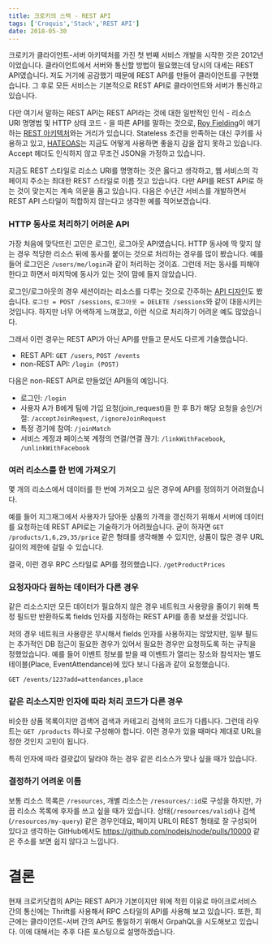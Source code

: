 ```yaml
---
title: 크로키의 스택 - REST API
tags: ['Croquis','Stack','REST API']
date: 2018-05-30
---
```


크로키가 클라이언트-서버 아키텍처를 가진 첫 번째 서비스 개발을 시작한 것은 2012년이었습니다.
클라이언트에서 서버와 통신할 방법이 필요했는데 당시의 대세는 REST API였습니다.
저도 거기에 공감했기 때문에 REST API를 만들어 클라이언트를 구현했습니다.
그 후로 모든 서비스는 기본적으로 REST API로 클라이언트와 서버가 통신하고 있습니다.

다만 여기서 말하는 REST API는 REST API라는 것에 대한 일반적인 인식 - 리소스 URI 명명법 및 HTTP 상태 코드 - 을
따른 API를 말하는 것으로, [Roy Fielding](https://en.wikipedia.org/wiki/Roy_Fielding)이
얘기하는 [REST 아키텍처](https://www.ics.uci.edu/~fielding/pubs/dissertation/rest_arch_style.htm)와는 거리가 있습니다.
Stateless 조건을 만족하는 대신 쿠키를 사용하고 있고,
[HATEOAS](https://en.wikipedia.org/wiki/HATEOAS)는 지금도 어떻게 사용하면 좋을지 감을 잡지 못하고 있습니다.
Accept 헤더도 인식하지 않고 무조건 JSON을 가정하고 있습니다.

지금도 REST 스타일로 리소스 URI를 명명하는 것은 옳다고 생각하고, 웹 서비스의 각 페이지 주소는 최대한 REST 스타일로 이름 짓고 있습니다.
다만 API를 REST API로 하는 것이 맞는지는 계속 의문을 품고 있습니다.
다음은 수년간 서비스를 개발하면서 REST API 스타일이 적합하지 않는다고 생각한 예를 적어보겠습니다.

### HTTP 동사로 처리하기 어려운 API
가장 처음에 맞닥뜨린 고민은 로그인, 로그아웃 API였습니다.
HTTP 동사에 딱 맞지 않는 경우 적당한 리소스 뒤에 동사를 붙이는 것으로 처리하는 경우를 많이 봤습니다.
예를 들어 로그인은 `/users/me/login`과 같이 처리하는 것이죠.
그런데 저는 동사를 피해야 한다고 하면서 마지막에 동사가 있는 것이 맘에 들지 않았습니다.

로그인/로그아웃의 경우 세션이라는 리소스를 다루는 것으로 간주하는 [API 디자인](https://stackoverflow.com/a/7252311)도 봤습니다.
`로그인 = POST /sessions`, `로그아웃 = DELETE /sessions`와 같이 대응시키는 것입니다.
하지만 너무 어색하게 느껴졌고, 이런 식으로 처리하기 어려운 예도 많았습니다.

그래서 이런 경우는 REST API가 아닌 API를 만들고 문서도 다르게 기술했습니다.

* REST API: `GET /users`, `POST /events`
* non-REST API: `/login (POST)`

다음은 non-REST API로 만들었던 API들의 예입니다.

* 로그인: `/login`
* 사용자 A가 B에게 팀에 가입 요청(join\_request)을 한 후 B가 해당 요청을 승인/거절: `/acceptJoinRequest`, `/ignoreJoinRequest`
* 특정 경기에 참여: `/joinMatch`
* 서비스 계정과 페이스북 계정의 연결/연결 끊기: `/linkWithFacebook`, `/unlinkWithFacebook`

### 여러 리소스를 한 번에 가져오기
몇 개의 리소스에서 데이터를 한 번에 가져오고 싶은 경우에 API를 정의하기 어려웠습니다.

예를 들어 지그재그에서 사용자가 담아둔 상품의 가격을 갱신하기 위해서 서버에 데이터를 요청하는데 REST API로는 기술하기가 어려웠습니다.
굳이 하자면 `GET /products/1,6,29,35/price` 같은 형태를 생각해볼 수 있지만, 상품이 많은 경우 URL 길이의 제한에 걸릴 수 있습니다.

결국, 이런 경우 RPC 스타일로 API를 정의했습니다. `/getProductPrices`

### 요청자마다 원하는 데이터가 다른 경우
같은 리소스지만 모든 데이터가 필요하지 않은 경우 네트워크 사용량을 줄이기 위해 특정 필드만 반환하도록 fields 인자를 지정하는 REST API를 종종 보셨을 것입니다.

저의 경우 네트워크 사용량은 무시해서 fields 인자를 사용하지는 않았지만, 일부 필드는 추가적인 DB 접근이 필요한 경우가 있어서 필요한 경우만 요청하도록 하는 규칙을 정했었습니다.
예를 들어 이벤트 정보를 받을 때 이벤트가 열리는 장소와 참석자는 별도 테이블(Place, EventAttendance)에 있다 보니 다음과 같이 요청했습니다.

`GET /events/123?add=attendances,place`

### 같은 리소스지만 인자에 따라 처리 코드가 다른 경우

비슷한 상품 목록이지만 검색어 검색과 카테고리 검색의 코드가 다릅니다.
그런데 라우트는 `GET /products` 하나로 구성해야 합니다.
이런 경우가 있을 때마다 제대로 URL을 정한 것인지 고민이 됩니다.

특히 인자에 따라 결괏값이 달라야 하는 경우 같은 리소스가 맞나 싶을 때가 있습니다.

### 결정하기 어려운 이름

보통 리소스 목록은 `/resources`, 개별 리소스는 `/resources/:id`로 구성을 하지만,
가끔 리소스 목록에 후자를 쓰고 싶을 때가 있습니다.
상태(`/resources/valid`)나 검색(`/resources/my-query`) 같은 경우인데요,
페이지 URL이 REST 형태로 잘 구성되어 있다고 생각하는 GitHub에서도
https://github.com/nodejs/node/pulls/10000 같은 주소를 보면 쉽지 않다고 느낍니다.

# 결론

현재 크로키닷컴의 API는 REST API가 기본이지만 위에 적힌 이유로 마이크로서비스 간의 통신에는 Thrift를 사용해서 RPC 스타일의 API를 사용해 보고 있습니다.
또한, 최근에는 클라이언트-서버 간의 API도 통일하기 위해서 GrpahQL을 시도해보고 있습니다.
이에 대해서는 추후 다른 포스팅으로 설명하겠습니다.
